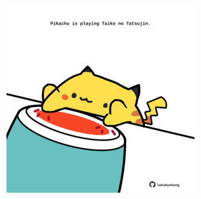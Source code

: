 <!-- built at 04/08/2023, 02:12:56 UTC -->
<p align="center">
  <img width="500" height="500" src="./ReadmeImage.svg">
</p>

